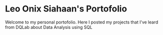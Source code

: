 # Leo Onix Siahaan's Portofolio
Welcome to my personal portofolio. Here I posted my projects that I've leard from DQLab about Data Analysis using SQL
